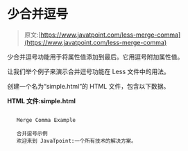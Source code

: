 # 少合并逗号

> 原文:[https://www.javatpoint.com/less-merge-comma](https://www.javatpoint.com/less-merge-comma)

少合并逗号功能用于将属性值添加到最后。它用逗号附加属性值。

让我们举个例子来演示合并逗号功能在 Less 文件中的用法。

创建一个名为“simple.html”的 HTML 文件，包含以下数据。

**HTML 文件:simple.html**

```

   Merge Comma Example

   合并逗号示例
   欢迎来到 JavaTpoint:一个所有技术的解决方案。

```